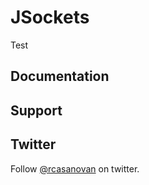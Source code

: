 # JSockets

Test

## Documentation

## Support

## Twitter

Follow [@rcasanovan](http://twitter.com/rcasanovan) on twitter.
